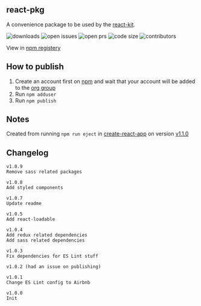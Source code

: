 ## react-pkg

A convenience package to be used by the [react-kit](https://github.com/codesandcoffees/react-kit).

![downloads](https://img.shields.io/npm/dm/@codes-and-coffees/react-pkg.svg)
![open issues](https://img.shields.io/github/issues/codesandcoffees/react-pkg.svg)
![open prs](https://img.shields.io/github/issues-pr/codesandcoffees/react-pkg.svg)
![code size](https://img.shields.io/github/languages/code-size/codesandcoffees/react-pkg.svg)
![contributors](https://img.shields.io/github/contributors/codesandcoffees/react-pkg.svg)

View in [npm registery](https://www.npmjs.com/package/@codes-and-coffees/react-pkg)

## How to publish

1. Create an account first on [npm](https://www.npmjs.com/) and wait that your account will be added to the [org group](https://www.npmjs.com/org/codes-and-coffees)
2. Run `npm adduser`
3. Run `npm publish`

## Notes

Created from running `npm run eject` in [create-react-app](https://github.com/facebook/create-react-app) on version [v1.1.0](https://github.com/facebook/create-react-app/releases/tag/v1.1.0)

## Changelog
```
v1.0.9
Remove sass related packages

v1.0.8
Add styled components

v1.0.7
Update readme

v1.0.5
Add react-loadable

v1.0.4
Add redux related dependencies
Add sass related dependencies

v1.0.3
Fix dependencies for ES Lint stuff

v1.0.2 (had an issue on publishing)

v1.0.1
Change ES Lint config to Airbnb

v1.0.0
Init
```
